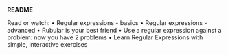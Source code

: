 ﻿**README**

Read or watch:
    • Regular expressions - basics
    • Regular expressions - advanced
    • Rubular is your best friend
    • Use a regular expression against a problem: now you have 2 problems
    • Learn Regular Expressions with simple, interactive exercises


